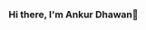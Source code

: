 ### Hi there, I'm Ankur Dhawan👋

<!--
**ankur786-coder/ankur786-coder** is a ✨ _special_ ✨ repository because its `README.md` (this file) appears on your GitHub profile.

Here are some ideas to get you started:

- 🔭 I’m currently working on Competetive Programming.
- 🌱 I’m currently learning Augmented Reality.
- 👯 I’m looking to collaborate on Youtube.
- 🤔 I’m looking for help with Open Source.
- 💬 Ask me about AR or any tech related stuff.
- 📫 How to reach me: ...
- ⚡ Fun fact:I spend almost 12 hours listening songs everyday.
-->
